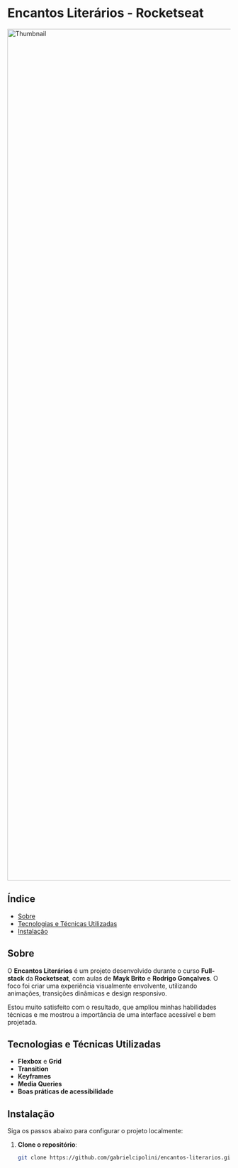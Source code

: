 # Encantos Literários - Rocketseat  
<img width="1920" alt="Thumbnail" src="https://github.com/user-attachments/assets/f50796c3-a32a-40dc-b56c-e2f150d67721" />

## Índice  

- [Sobre](#sobre)  
- [Tecnologias e Técnicas Utilizadas](#tecnologias-e-técnicas-utilizadas)  
- [Instalação](#instalação)  

## Sobre

O **Encantos Literários** é um projeto desenvolvido durante o curso **Full-stack** da **Rocketseat**, com aulas de **Mayk Brito** e **Rodrigo Gonçalves**. O foco foi criar uma experiência visualmente envolvente, utilizando animações, transições dinâmicas e design responsivo.

Estou muito satisfeito com o resultado, que ampliou minhas habilidades técnicas e me mostrou a importância de uma interface acessível e bem projetada.

## Tecnologias e Técnicas Utilizadas

- **Flexbox** e **Grid**
- **Transition**
- **Keyframes**
- **Media Queries**
- **Boas práticas de acessibilidade**

## Instalação

Siga os passos abaixo para configurar o projeto localmente:  

1. **Clone o repositório**:  
   ```bash  
   git clone https://github.com/gabrielcipolini/encantos-literarios.git  


